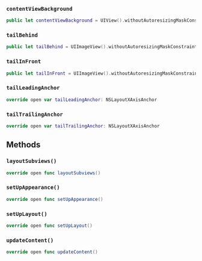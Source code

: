 
### `contentViewBackground`

``` swift
public let contentViewBackground = UIView().withoutAutoresizingMaskConstraints
```

### `tailBehind`

``` swift
public let tailBehind = UIImageView().withoutAutoresizingMaskConstraints
```

### `tailInFront`

``` swift
public let tailInFront = UIImageView().withoutAutoresizingMaskConstraints
```

### `tailLeadingAnchor`

``` swift
override open var tailLeadingAnchor: NSLayoutXAxisAnchor 
```

### `tailTrailingAnchor`

``` swift
override open var tailTrailingAnchor: NSLayoutXAxisAnchor 
```

## Methods

### `layoutSubviews()`

``` swift
override open func layoutSubviews() 
```

### `setUpAppearance()`

``` swift
override open func setUpAppearance() 
```

### `setUpLayout()`

``` swift
override open func setUpLayout() 
```

### `updateContent()`

``` swift
override open func updateContent() 
